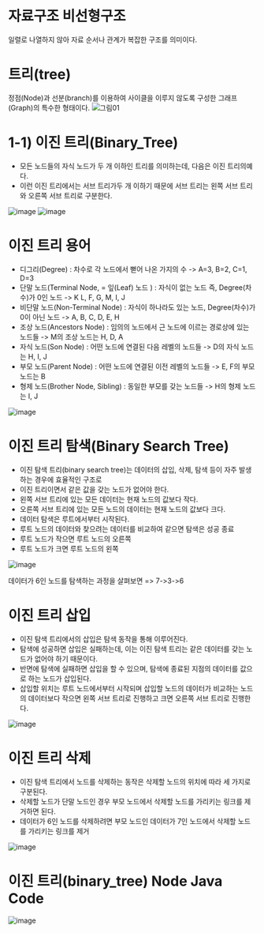 # 자료구조 비선형구조
일렬로 나열하지 않아 자료 순서나 관계가 복잡한 구조를 의미이다.

# 트리(tree)
정점(Node)과 선분(branch)를 이용하여 사이클을 이루지 않도록 구성한 그래프(Graph)의 특수한 형태이다.
![그림01](https://user-images.githubusercontent.com/122009563/227128905-00e9cd8c-43aa-4559-8e7d-3602220f1104.jpg)

# 1-1) 이진 트리(Binary_Tree)
- 모든 노드들의 자식 노드가 두 개 이하인 트리를 의미하는데, 다음은 이진 트리의예다.
- 이런 이진 트리에서는 서브 트리가두 개 이하기 때문에 서브 트리는 왼쪽 서브 트리와 오른쪽 서브 트리로 구분한다.

![image](https://user-images.githubusercontent.com/122009563/227128194-e9fa7e88-7fd4-493e-aabd-1ba4898e6914.png)
![image](https://user-images.githubusercontent.com/122009563/227396541-7a392b6e-4bff-4473-ad03-30b0488b2034.png)

# 이진 트리 용어
- 디그리(Degree) : 차수로 각 노드에서 뻗어 나온 가지의 수
  -> A=3, B=2, C=1, D=3
- 단말 노드(Terminal Node, = 잎(Leaf) 노드 ) : 자식이 없는 노드 즉, Degree(차수)가 0인 노드
  -> K L, F, G, M, I, J
- 비단말 노드(Non-Terminal Node) : 자식이 하나라도 있는 노드, Degree(차수)가 0이 아닌 노드
  -> A, B, C, D, E, H
- 조상 노드(Ancestors Node) : 임의의 노드에서 근 노드에 이르는 경로상에 있는 노드들
  -> M의 조상 노드는 H, D, A
- 자식 노드(Son Node) : 어떤 노드에 연결된 다음 레벨의 노드들
  -> D의 자식 노드는 H, I, J
- 부모 노드(Parent Node) : 어떤 노드에 연결된 이전 레벨의 노드들
  -> E, F의 부모 노드는 B
- 형제 노드(Brother Node, Sibling) : 동일한 부모를 갖는 노드들
  -> H의 형제 노드는 I, J 
   
![image](https://user-images.githubusercontent.com/122009563/227394139-8c6e3699-6993-4cdc-93dc-84b6e3ad7dde.png)

# 이진 트리 탐색(Binary Search Tree)
- 이진 탐색 트리(binary search tree)는 데이터의 삽입, 삭제, 탐색 등이 자주 발생하는 경우에 효율적인 구조로
- 이진 트리이면서 같은 값을 갖는 노드가 없어야 한다.
- 왼쪽 서브 트리에 있는 모든 데이터는 현재 노드의 값보다 작다. 
- 오른쪽 서브 트리에 있는 모든 노드의 데이터는 현재 노드의 값보다 크다.
- 데이터 탐색은 루트에서부터 시작된다. 
- 루트 노드의 데이터와 찾으려는 데이터를 비교하여 같으면 탐색은 성공 종료
- 루트 노드가 작으면 루트 노드의 오른쪽 
- 루트 노드가 크면 루트 노드의 왼쪽 

![image](https://user-images.githubusercontent.com/122009563/227395301-0b95cf8e-d6c2-4b51-b638-23acf35b5c52.png)

데이터가 6인 노드를 탐색하는 과정을 살펴보면 => 7->3->6

# 이진 트리 삽입
- 이진 탐색 트리에서의 삽입은 탐색 동작을 통해 이루어진다. 
- 탐색에 성공하면 삽입은 실패하는데, 이는 이진 탐색 트리는 같은 데이터를 갖는 노드가 없어야 하기 때문이다. 
- 반면에 탐색에 실패하면 삽입을 할 수 있으며, 탐색에 종료된 지점의 데이터를 값으로 하는 노드가 삽입된다. 
- 삽입할 위치는 루트 노드에서부터 시작되며 삽입할 노드의 데이터가 비교하는 노드의 데이터보다 작으면 왼쪽 서브 트리로 진행하고 크면 오른쪽 서브 트리로 진행한다.

![image](https://user-images.githubusercontent.com/122009563/227393646-08ad0200-7b30-418f-8a89-b46f22b15724.png)

# 이진 트리 삭제
- 이진 탐색 트리에서 노드를 삭제하는 동작은 삭제할 노드의 위치에 따라 세 가지로 구분된다.
- 삭제할 노드가 단말 노드인 경우 부모 노드에서 삭제할 노드를 가리키는 링크를 제거하면 된다. 
- 데이터가 6인 노드를 삭제하려면 부모 노드인 데이터가 7인 노드에서 삭제할 노드를 가리키는 링크를 제거
      
![image](https://user-images.githubusercontent.com/122009563/227392101-5663d8af-c4ef-4a91-9fd1-9861e200cd31.png)

# 이진 트리(binary_tree) Node Java Code
![image](https://user-images.githubusercontent.com/122009563/227391636-89ce56a5-2a5b-4f92-b36e-1702dc004298.png)
